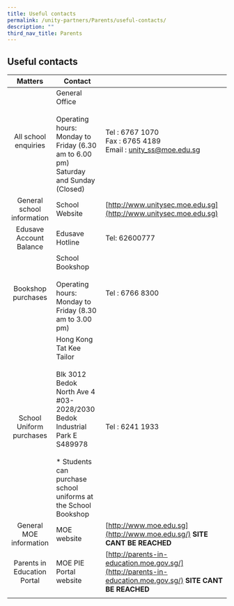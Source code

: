 ```yaml
---
title: Useful contacts
permalink: /unity-partners/Parents/useful-contacts/
description: ""
third_nav_title: Parents
---
```

## Useful contacts

| **Matters** | **Contact** |  |
|:---:|---|---|
| All school enquiries | General Office<br><br>Operating hours:  <br>Monday to Friday (6.30 am to 6.00 pm)  <br>Saturday and Sunday (Closed) | Tel : 6767 1070 <br>Fax : 6765 4189  <br>Email : [unity\_ss@moe.edu.sg](mailto:) |
| General school information | School Website | [http://www.unitysec.moe.edu.sg](http://www.unitysec.moe.edu.sg) |
| Edusave Account Balance | Edusave Hotline | Tel: 62600777 |
| Bookshop purchases | School Bookshop<br><br>Operating hours:  <br>Monday to Friday (8.30 am to 3.00 pm) | Tel : 6766 8300 |
| School Uniform purchases | Hong Kong Tat Kee Tailor<br><br>Blk 3012 Bedok<br>North Ave 4 #03-2028/2030  <br>Bedok Industrial Park E  <br>S489978<br><br>\* Students can purchase school uniforms at the School Bookshop | Tel : 6241 1933 |
| General MOE information | MOE website | [http://www.moe.edu.sg](http://www.moe.edu.sg/) **SITE CANT BE REACHED** |
| Parents in Education Portal | MOE PIE Portal website | [http://parents-in-education.moe.gov.sg/](http://parents-in-education.moe.gov.sg/) **SITE CANT BE REACHED** |
|  |  |  |
